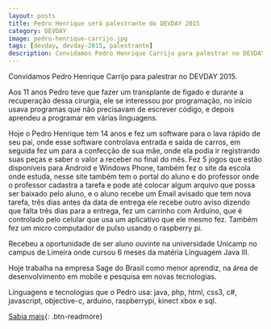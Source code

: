 ```yaml
---
layout: posts
title: Pedro Henrique será palestrante do DEVDAY 2015
category: DEVDAY
image: pedro-henrique-carrijo.jpg
tags: [devday, devday-2015, palestrante]
description: Convidamos Pedro Henrique Carrijo para palestrar no DEVDAY 2015.
---
```

Convidamos Pedro Henrique Carrijo para palestrar no DEVDAY 2015.

Aos 11 anos Pedro teve que fazer um transplante de figado e durante a recuperação dessa cirurgia, ele se interessou por programação, no início usava programas que não precisavam de escrever código, e depois aprendeu a programar em várias linguagens.

Hoje o Pedro Henrique tem 14 anos e fez um software para o lava rápido de seu pai, onde esse software controlava entrada e saída de carros, em seguida fez um para a confecção de sua mãe, onde ela podia ir registrando suas peças e saber o valor a receber no final do mês. Fez 5 jogos que estão disponíveis para Android e Windows Phone, também fez o site da escola onde estuda, nesse site também tem o portal do aluno e do professor onde o professor cadastra a tarefa e pode até colocar algum arquivo que possa ser baixado pelo aluno, e o aluno recebe um Email avisado que tem nova tarefa, três dias antes da data de entrega ele recebe outro aviso dizendo que falta três dias para a entrega, fez um carrinho com Arduíno, que é controlado pelo celular que usa um aplicativo que ele mesmo fez. Também fez um micro computador de pulso usando o raspberry pi.

Recebeu a oportunidade de ser aluno ouvinte na universidade Unicamp no campus de Limeira onde cursou 6 meses da matéria  Linguagem Java III.

Hoje trabalha na empresa Sage do Brasil como menor aprendiz, na área de desenvolvimento em mobile e pesquisa em novas tecnologias.

Linguagens e tecnologias que o Pedro usa: java, php, html, css3, c#, javascript, objective-c, arduino, raspberrypi, kinect xbox e sql.

[Sabia mais](http://devday.devisland.com){: .btn-readmore}
